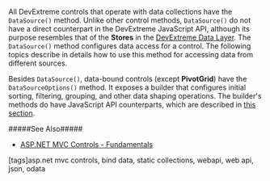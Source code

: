 All DevExtreme controls that operate with data collections have the `DataSource()` method. Unlike other control methods, `DataSource()` do not have a direct counterpart in the DevExtreme JavaScript API, although its purpose resembles that of the **Stores** in the [DevExtreme Data Layer](/concepts/30%20Data%20Layer/5%20Data%20Layer '/Documentation/Guide/Data_Layer/Data_Layer/'). The `DataSource()` method configures data access for a control. The following topics describe in details how to use this method for accessing data from different sources.

Besides `DataSource()`, data-bound controls (except **PivotGrid**) have the `DataSourceOptions()` method. It exposes a builder that configures initial sorting, filtering, grouping, and other data shaping operations. The builder's methods do have JavaScript API counterparts, which are described in [this section](/api-reference/30%20Data%20Layer/DataSource/1%20Configuration '/Documentation/ApiReference/Data_Layer/DataSource/Configuration/').

#####See Also#####
- [ASP.NET MVC Controls - Fundamentals](/concepts/35%20ASP.NET%20MVC%20Controls/20%20Fundamentals '/Documentation/Guide/ASP.NET_MVC_Controls/Fundamentals')

[tags]asp.net mvc controls, bind data, static collections, webapi, web api, json, odata
